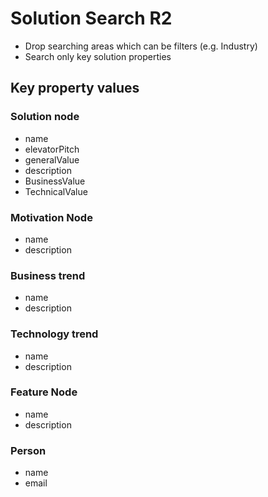 # Solution Search R2

- Drop searching areas which can be filters (e.g. Industry)
- Search only key solution properties


## Key property values

### Solution node

- name
- elevatorPitch
- generalValue
- description
- BusinessValue 
- TechnicalValue


### Motivation Node

- name
- description

### Business trend

- name
- description

### Technology trend

- name
- description

### Feature Node

- name
- description

### Person

- name
- email
